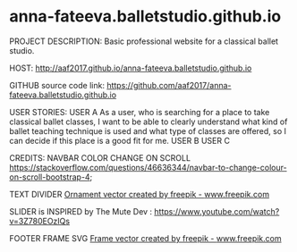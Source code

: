 # anna-fateeva.balletstudio.github.io
PROJECT DESCRIPTION:
Basic professional website for a classical ballet studio.

HOST:
http://aaf2017.github.io/anna-fateeva.balletstudio.github.io

GITHUB source code link:
https://github.com/aaf2017/anna-fateeva.balletstudio.github.io

USER STORIES:
USER A
As a user, who is searching for a place to take classical ballet classes, I want to be able to clearly understand what kind of ballet teaching technique is used and what type of classes are offered, so I can decide if this place is a good fit for me.
USER B
USER C

CREDITS:
NAVBAR COLOR CHANGE ON SCROLL 
https://stackoverflow.com/questions/46636344/navbar-to-change-colour-on-scroll-bootstrap-4;

TEXT DIVIDER
<a href="https://www.freepik.com/vectors/ornament">Ornament vector created by freepik - www.freepik.com</a>

SLIDER is INSPIRED by
The Mute Dev : https://www.youtube.com/watch?v=3Z780EOzIQs

FOOTER FRAME SVG
<a href="https://www.freepik.com/vectors/frame">Frame vector created by freepik - www.freepik.com</a>
